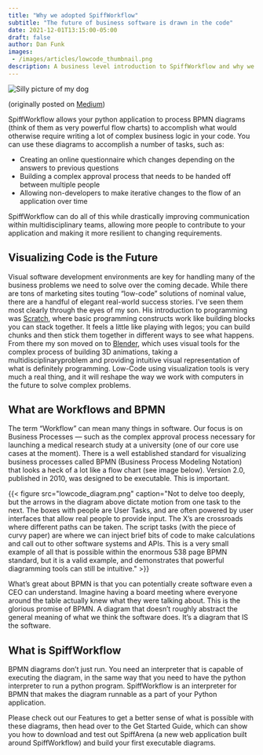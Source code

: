 ```yaml
---
title: "Why we adopted SpiffWorkflow"
subtitle: "The future of business software is drawn in the code"
date: 2021-12-01T13:15:00-05:00
draft: false
author: Dan Funk
images:
 - /images/articles/lowcode_thumbnail.png
description: A business level introduction to SpiffWorkflow and why we adopted this open source platform and are building a suite of tools around it.
---
```


![Silly picture of my dog](lowcode.png)

(originally posted on [Medium](https://medium.com/@danfunk/a-visual-workflow-library-for-python-d19e1387653))

SpiffWorkflow allows your python application to process BPMN diagrams (think of them as very powerful flow charts) to accomplish what would otherwise require writing a lot of complex business logic in your code.
You can use these diagrams to accomplish a number of tasks, such as:

* Creating an online questionnaire which changes depending on the answers to previous questions
* Building a complex approval process that needs to be handed off between multiple people
* Allowing non-developers to make iterative changes to the flow of an application over time

SpiffWorkflow can do all of this while drastically improving communication within multidisciplinary teams, allowing more people to contribute to your application and making it more resilient to changing requirements.

## Visualizing Code is the Future

Visual software development environments are key for handling many of the business problems we need to solve over the coming decade.
While there are tons of marketing sites touting “low-code” solutions of nominal value, there are a handful of elegant real-world success stories.
I’ve seen them most clearly through the eyes of my son.
His introduction to programming was [Scratch](https://scratch.mit.edu/), where basic programming constructs work like building blocks you can stack together.
It feels a little like playing with legos; you can build chunks and then stick them together in different ways to see what happens.
From there my son moved on to [Blender](https://www.blender.org/), which uses visual tools for the complex process of building 3D animations, taking a multidisciplinaryproblem and providing intuitive visual representation of what is definitely programming.
Low-Code using visualization tools is very much a real thing, and it will reshape the way we work with computers in the future to solve complex problems.

## What are Workflows and BPMN

The term “Workflow” can mean many things in software.
Our focus is on Business Processes — such as the complex approval process necessary for launching a medical research study at a university (one of our core use cases at the moment).
There is a well established standard for visualizing business processes called BPMN (Business Process Modeling Notation) that looks a heck of a lot like a flow chart (see image below).
Version 2.0, published in 2010, was designed to be executable.
This is important.

{{< figure src="lowcode_diagram.png" caption="Not to delve too deeply, but the arrows in the diagram above dictate motion from one task to the next. The boxes with people are User Tasks, and are often powered by user interfaces that allow real people to provide input. The X’s are crossroads where different paths can be taken. The script tasks (with the piece of curvy paper) are where we can inject brief bits of code to make calculations and call out to other software systems and APIs. This is a very small example of all that is possible within the enormous 538 page BPMN standard, but it is a valid example, and demonstrates that powerful diagramming tools can still be intuitive." >}}

What’s great about BPMN is that you can potentially create software even a CEO can understand.
Imagine having a board meeting where everyone around the table actually knew what they were talking about.
This is the glorious promise of BPMN.
A diagram that doesn’t roughly abstract the general meaning of what we think the software does.
It’s a diagram that IS the software.

## What is SpiffWorkflow

BPMN diagrams don’t just run.
You need an interpreter that is capable of executing the diagram, in the same way that you need to have the python interpreter to run a python program.
SpiffWorkflow is an interpreter for BPMN that makes the diagram runnable as a part of your Python application.

Please check out our Features to get a better sense of what is possible with these diagrams, then head over to the Get Started Guide, which can show you how to download and test out SpiffArena (a new web application built around SpiffWorkflow) and build your first executable diagrams.
